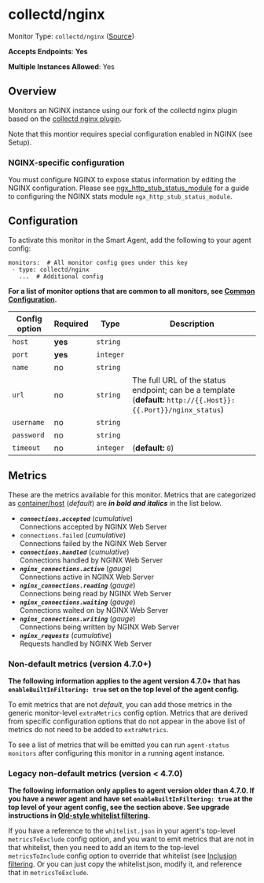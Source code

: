 
<!--- Generated by to-integrations-repo script in Smart Agent repo, DO NOT MODIFY HERE --->
<!--- GENERATED BY gomplate from scripts/docs/monitor-page.md.tmpl --->

# collectd/nginx

Monitor Type: `collectd/nginx` ([Source](https://github.com/signalfx/signalfx-agent/tree/master/internal/monitors/collectd/nginx))

**Accepts Endpoints**: **Yes**

**Multiple Instances Allowed**: Yes

## Overview

Monitors an NGINX instance using our fork of the
collectd nginx plugin based on the [collectd nginx
plugin](https://collectd.org/wiki/index.php/Plugin:nginx).

Note that this montior requires special configuration enabled in NGINX (see Setup).

<!--- SETUP --->
### NGINX-specific configuration

You must configure NGINX to expose status information by editing the NGINX
configuration.  Please see
[ngx_http_stub_status_module](http://nginx.org/en/docs/http/ngx_http_stub_status_module.html)
for a guide to configuring the NGINX stats module
`ngx_http_stub_status_module`.


## Configuration

To activate this monitor in the Smart Agent, add the following to your
agent config:

```
monitors:  # All monitor config goes under this key
 - type: collectd/nginx
   ...  # Additional config
```

**For a list of monitor options that are common to all monitors, see [Common
Configuration](../monitor-config.html#common-configuration).**


| Config option | Required | Type | Description |
| --- | --- | --- | --- |
| `host` | **yes** | `string` |  |
| `port` | **yes** | `integer` |  |
| `name` | no | `string` |  |
| `url` | no | `string` | The full URL of the status endpoint; can be a template (**default:** `http://{{.Host}}:{{.Port}}/nginx_status`) |
| `username` | no | `string` |  |
| `password` | no | `string` |  |
| `timeout` | no | `integer` |  (**default:** `0`) |


## Metrics

These are the metrics available for this monitor.
Metrics that are categorized as
[container/host](https://docs.signalfx.com/en/latest/admin-guide/usage.html#about-custom-bundled-and-high-resolution-metrics)
(*default*) are ***in bold and italics*** in the list below.


 - ***`connections.accepted`*** (*cumulative*)<br>    Connections accepted by NGINX Web Server
 - `connections.failed` (*cumulative*)<br>    Connections failed by the NGINX Web Server
 - ***`connections.handled`*** (*cumulative*)<br>    Connections handled by NGINX Web Server
 - ***`nginx_connections.active`*** (*gauge*)<br>    Connections active in NGINX Web Server
 - ***`nginx_connections.reading`*** (*gauge*)<br>    Connections being read by NGINX Web Server
 - ***`nginx_connections.waiting`*** (*gauge*)<br>    Connections waited on by NGINX Web Server
 - ***`nginx_connections.writing`*** (*gauge*)<br>    Connections being written by NGINX Web Server
 - ***`nginx_requests`*** (*cumulative*)<br>    Requests handled by NGINX Web Server

### Non-default metrics (version 4.7.0+)

**The following information applies to the agent version 4.7.0+ that has
`enableBuiltInFiltering: true` set on the top level of the agent config.**

To emit metrics that are not _default_, you can add those metrics in the
generic monitor-level `extraMetrics` config option.  Metrics that are derived
from specific configuration options that do not appear in the above list of
metrics do not need to be added to `extraMetrics`.

To see a list of metrics that will be emitted you can run `agent-status
monitors` after configuring this monitor in a running agent instance.

### Legacy non-default metrics (version < 4.7.0)

**The following information only applies to agent version older than 4.7.0. If
you have a newer agent and have set `enableBuiltInFiltering: true` at the top
level of your agent config, see the section above. See upgrade instructions in
[Old-style whitelist filtering](../legacy-filtering.html#old-style-whitelist-filtering).**

If you have a reference to the `whitelist.json` in your agent's top-level
`metricsToExclude` config option, and you want to emit metrics that are not in
that whitelist, then you need to add an item to the top-level
`metricsToInclude` config option to override that whitelist (see [Inclusion
filtering](../legacy-filtering.html#inclusion-filtering).  Or you can just
copy the whitelist.json, modify it, and reference that in `metricsToExclude`.



